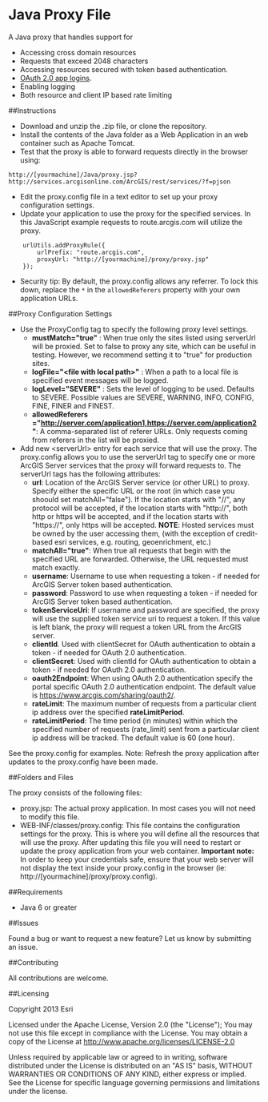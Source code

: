 Java Proxy File
===============

A Java proxy that handles support for
* Accessing cross domain resources
* Requests that exceed 2048 characters
* Accessing resources secured with token based authentication.
* [OAuth 2.0 app logins](https://developers.arcgis.com/en/authentication).
* Enabling logging
* Both resource and client IP based rate limiting

##Instructions

* Download and unzip the .zip file, or clone the repository.
* Install the contents of the Java folder as a Web Application in an web container such as Apache Tomcat.
* Test that the proxy is able to forward requests directly in the browser using:
```
http://[yourmachine]/Java/proxy.jsp?http://services.arcgisonline.com/ArcGIS/rest/services/?f=pjson
```
* Edit the proxy.config file in a text editor to set up your proxy configuration settings.
* Update your application to use the proxy for the specified services. In this JavaScript example requests to route.arcgis.com will utilize the proxy.

```
    urlUtils.addProxyRule({
        urlPrefix: "route.arcgis.com",
        proxyUrl: "http://[yourmachine]/proxy/proxy.jsp"
    });
```
* Security tip: By default, the proxy.config allows any referrer. To lock this down, replace the  ```*``` in the ```allowedReferers``` property with your own application URLs.

##Proxy Configuration Settings

* Use the ProxyConfig tag to specify the following proxy level settings.
    * **mustMatch="true"** : When true only the sites listed using serverUrl will be proxied. Set to false to proxy any site, which can be useful in testing. However, we recommend setting it to "true" for production sites.
    * **logFile="\<file with local path\>"** : When a path to a local file is specified event messages will be logged.
    * **logLevel="SEVERE"** : Sets the level of logging to be used.  Defaults to SEVERE. Possible values are SEVERE, WARNING, INFO, CONFIG, FINE, FINER and FINEST.
    * **allowedReferers ="http://server.com/application1,https://server.com/application2"**: A comma-separated list of referer URLs. Only requests coming from referers in the list will be proxied.
* Add new \<serverUrl\> entry for each service that will use the proxy. The proxy.config allows you to use the serverUrl tag to specify one or more ArcGIS Server services that the proxy will forward requests to. The serverUrl tags has the following attributes:
    * **url**: Location of the ArcGIS Server service (or other URL) to proxy. Specify either the specific URL or the root (in which case you shoould set matchAll="false"). If the location starts with "//", any protocol will be accepted, if the location starts with "http://", both http or https will be accepted, and if the location starts with "https://", only https will be accepted. **NOTE**: Hosted services must be owned by the user accessing them, (with the exception of credit-based esri services, e.g. routing, geoenrichment, etc.)
    * **matchAll="true"**: When true all requests that begin with the specified URL are forwarded. Otherwise, the URL requested must match exactly.
    * **username**: Username to use when requesting a token - if needed for ArcGIS Server token based authentication.
    * **password**: Password to use when requesting a token - if needed for ArcGIS Server token based authentication.
    * **tokenServiceUri**: If username and password are specified, the proxy will use the supplied token service uri to request a token.  If this value is left blank, the proxy will request a token URL from the ArcGIS server.
    * **clientId**.  Used with clientSecret for OAuth authentication to obtain a token - if needed for OAuth 2.0 authentication.
    * **clientSecret**: Used with clientId for OAuth authentication to obtain a token - if needed for OAuth 2.0 authentication.
    * **oauth2Endpoint**: When using OAuth 2.0 authentication specify the portal specific OAuth 2.0 authentication endpoint. The default value is https://www.arcgis.com/sharing/oauth2/.
    * **rateLimit**: The maximum number of requests from a particular client ip address over the specified **rateLimitPeriod**.
    * **rateLimitPeriod**: The time period (in minutes) within which the specified number of requests (rate_limit) sent from a particular client ip address will be tracked. The default value is 60 (one hour).

See the proxy.config for examples. Note: Refresh the proxy application after updates to the proxy.config have been made.

##Folders and Files

The proxy consists of the following files:
* proxy.jsp: The actual proxy application. In most cases you will not need to modify this file.
* WEB-INF/classes/proxy.config: This file contains the configuration settings for the proxy. This is where you will define all the resources that will use the proxy. After updating this file you will need to restart or update the proxy application from your web container. **Important note:** In order to keep your credentials safe, ensure that your web server will not display the text inside your proxy.config in the browser (ie: http://[yourmachine]/proxy/proxy.config).

##Requirements

* Java 6 or greater

##Issues

Found a bug or want to request a new feature? Let us know by submitting an issue.

##Contributing

All contributions are welcome.

##Licensing

Copyright 2013 Esri

Licensed under the Apache License, Version 2.0 (the "License");
You may not use this file except in compliance with the License.
You may obtain a copy of the License at
http://www.apache.org/licenses/LICENSE-2.0

Unless required by applicable law or agreed to in writing, software distributed under the License is distributed on an "AS IS" basis, WITHOUT WARRANTIES OR CONDITIONS OF ANY KIND, either express or implied. See the License for specific language governing permissions and limitations under the license.
